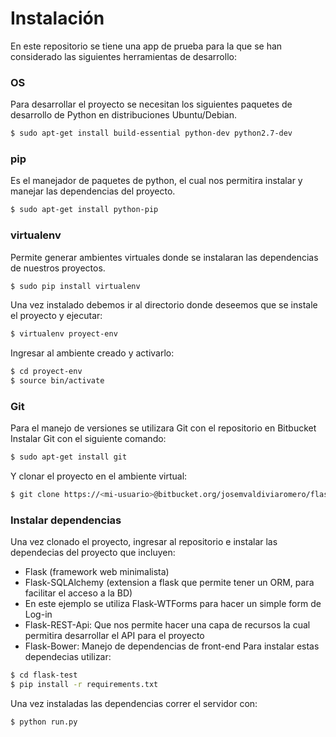 # Instalación

En este repositorio se tiene una app de prueba para la que se han considerado las siguientes herramientas de desarrollo:
### OS
 Para desarrollar el proyecto se necesitan los siguientes paquetes de desarrollo de Python en distribuciones Ubuntu/Debian.

```sh
$ sudo apt-get install build-essential python-dev python2.7-dev
```
 
### pip
Es el manejador de paquetes de python, el cual nos permitira instalar y manejar las dependencias del proyecto.

```sh
$ sudo apt-get install python-pip
```
### virtualenv
Permite generar ambientes virtuales donde se instalaran las dependencias de nuestros proyectos.

```sh
$ sudo pip install virtualenv
```
Una vez instalado debemos ir al directorio donde deseemos que se instale el proyecto y ejecutar:
```sh
$ virtualenv proyect-env
```
Ingresar al ambiente creado y activarlo:
```sh
$ cd proyect-env
$ source bin/activate
```
### Git
Para el manejo de versiones se utilizara Git con el repositorio en Bitbucket
Instalar Git con el siguiente comando:
```sh
$ sudo apt-get install git
```
Y clonar el proyecto en el ambiente virtual:
```sh
$ git clone https://<mi-usuario>@bitbucket.org/josemvaldiviaromero/flask-test.git
```
### Instalar dependencias
Una vez clonado el proyecto, ingresar al repositorio e instalar las dependecias del proyecto que incluyen:
- Flask (framework web minimalista)
- Flask-SQLAlchemy (extension a flask que permite tener un ORM, para facilitar el acceso a la BD)
- En este ejemplo se utiliza Flask-WTForms para hacer un simple form de Log-in
- Flask-REST-Api: Que nos permite hacer una capa de recursos la cual permitira desarrollar el API para el proyecto
- Flask-Bower: Manejo de dependencias de front-end
Para instalar estas dependecias utilizar:
```sh
$ cd flask-test
$ pip install -r requirements.txt
```
Una vez instaladas las dependencias correr el servidor con:
```sh
$ python run.py
```

